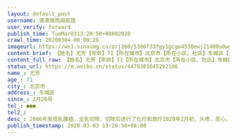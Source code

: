 ```yaml
---
layout: default_post
username: 潇潇微雨闻孤馆
user_verify: forward
publish_time: TueMar0313:20:50+08002020
crawl_time: 20200304-00:00:26
imageurl: https://wx1.sinaimg.cn/orj360/5386f33fgy1gcgo4530ewj21400u0wgv.jpg,https://wx1.sinaimg.cn/orj360/5386f33fgy1gcgo4bvuasj20u0140wjj.jpg,https://wx3.sinaimg.cn/orj360/5386f33fgy1gcgo4lpevej20u014043l.jpg
content_brief: 【姓名】尤芳【年龄】71【所在城市】北京市【所在小区、社区】东城区【患病时间】2月26号【联系方式】●●●【其他紧急联系人】【病情描述】2006年发现乳腺癌，全乳切除，切除后进行了化疗和放疗2020年2月初，头疼，恶心，吃不下饭，一吃东西就吐，因为疫情一直在家里忍着，后来实在太难 ...全文
content_full_raw: 【姓名】尤芳【年龄】71【所在城市】北京市【所在小区、社区】东城区【患病时间】2月26号【联系方式】●●●【其他紧急联系人】【病情描述】2006年发现乳腺癌，全乳切除，切除后进行了化疗和放疗2020年2月初，头疼，恶心，吃不下饭，一吃东西就吐，因为疫情一直在家里忍着，后来实在太难受，去东直门医院挂了急诊，做了ct，医生建议去天坛医院确诊，于是2月26日去天坛医院做了核磁共振检查，3月3日拿到片子，主任医师说是乳腺癌转移到脑，有多个肿瘤，其中最大的着小脑已经4公分，现在发展的很快，必须要做手术，但是因为疫情，医院都不收病人，大夫只让回家等疫情结束.但是真的等不了啊！等到疫情结束人可能就没了！！求求帮忙让我妈妈住院吧，我现在不在老人身边，只有快八十的老父亲照顾我母亲，两个老人一筹莫展，求求了,安排我母亲住院吧！大恩大德没齿难忘！下面是我母亲是的片子，不懂的人也能看到一个好大的肿瘤！真的没法等了！救命啊我的微信号：xiaoxiaorain0318，也可以随时联系我.以上信息保证真实有效！谢谢，叩谢，也请帮忙转发。@姚晨
status_url: https://m.weibo.cn/status/4478381645292106
name_: 尤芳
age_: 71
city_: 北京市
address_: 东城区
since_: 2月26号
tel_: ●●●
tel2_: 
desc_: 2006年发现乳腺癌，全乳切除，切除后进行了化疗和放疗2020年2月初，头疼，恶心，吃不下饭，一吃东西就吐，因为疫情一直在家里忍着，后来实在太难受，去东直门医院挂了急诊，做了ct，医生建议去天坛医院确诊，于是2月26日去天坛医院做了核磁共振检查，3月3日拿到片子，主任医师说是乳腺癌转移到脑，有多个肿瘤，其中最大的着小脑已经4公分，现在发展的很快，必须要做手术，但是因为疫情，医院都不收病人，大夫只让回家等疫情结束.但是真的等不了啊！等到疫情结束人可能就没了！！求求帮忙让我妈妈住院吧，我现在不在老人身边，只有快八十的老父亲照顾我母亲，两个老人一筹莫展，求求了,安排我母亲住院吧！大恩大德没齿难忘！下面是我母亲是的片子，不懂的人也能看到一个好大的肿瘤！真的没法等了！救命啊我的微信号xiaoxiaorain0318，也可以随时联系我.以上信息保证真实有效！谢谢，叩谢，也请帮忙转发。@姚晨
publish_timestamp: 2020-03-03 13:20:50+08:00
---
```

